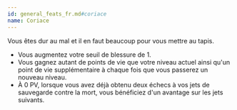 ```yaml
---
id: general_feats_fr.md#coriace
name: Coriace
---
```


Vous êtes dur au mal et il en faut beaucoup pour vous mettre au tapis.

* Vous augmentez votre seuil de blessure de 1.
* Vous gagnez autant de points de vie que votre niveau actuel ainsi qu'un point de vie supplémentaire à chaque fois que vous passerez un nouveau niveau.
* À 0 PV, lorsque vous avez déjà obtenu deux échecs à vos jets de sauvegarde contre la mort, vous bénéficiez d'un avantage sur les jets suivants.

